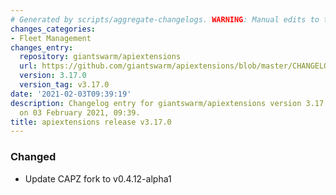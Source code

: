 ```yaml
---
# Generated by scripts/aggregate-changelogs. WARNING: Manual edits to this files will be overwritten.
changes_categories:
- Fleet Management
changes_entry:
  repository: giantswarm/apiextensions
  url: https://github.com/giantswarm/apiextensions/blob/master/CHANGELOG.md#3170---2021-02-03
  version: 3.17.0
  version_tag: v3.17.0
date: '2021-02-03T09:39:19'
description: Changelog entry for giantswarm/apiextensions version 3.17.0, published
  on 03 February 2021, 09:39.
title: apiextensions release v3.17.0
---
```


### Changed
- Update CAPZ fork to v0.4.12-alpha1
